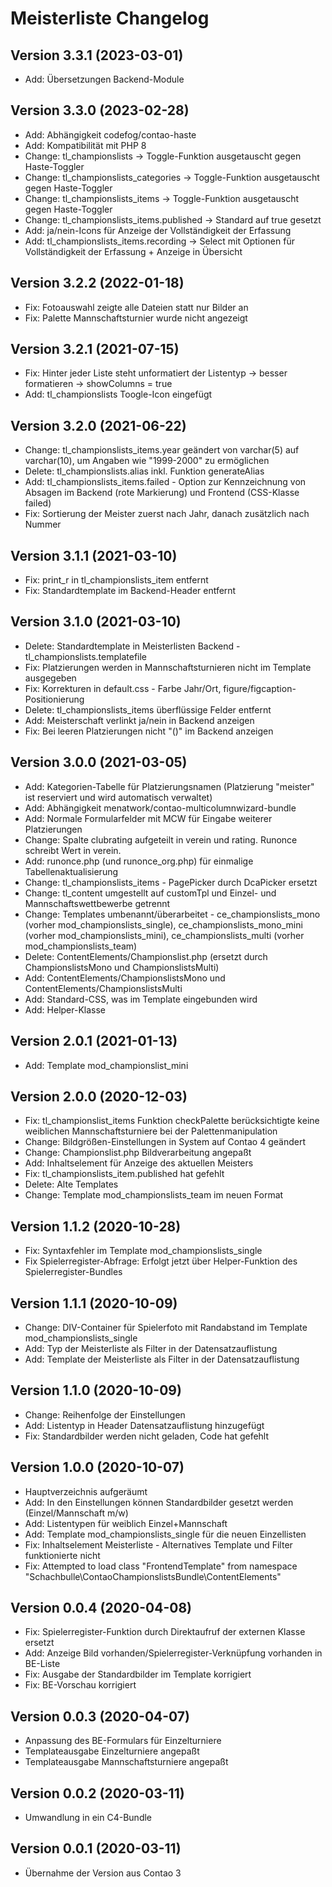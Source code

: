 # Meisterliste Changelog

## Version 3.3.1 (2023-03-01)

* Add: Übersetzungen Backend-Module

## Version 3.3.0 (2023-02-28)

* Add: Abhängigkeit codefog/contao-haste
* Add: Kompatibilität mit PHP 8
* Change: tl_championslists -> Toggle-Funktion ausgetauscht gegen Haste-Toggler
* Change: tl_championslists_categories -> Toggle-Funktion ausgetauscht gegen Haste-Toggler
* Change: tl_championslists_items -> Toggle-Funktion ausgetauscht gegen Haste-Toggler
* Change: tl_championslists_items.published -> Standard auf true gesetzt
* Add: ja/nein-Icons für Anzeige der Vollständigkeit der Erfassung
* Add: tl_championslists_items.recording -> Select mit Optionen für Vollständigkeit der Erfassung + Anzeige in Übersicht

## Version 3.2.2 (2022-01-18)

* Fix: Fotoauswahl zeigte alle Dateien statt nur Bilder an
* Fix: Palette Mannschaftsturnier wurde nicht angezeigt

## Version 3.2.1 (2021-07-15)

* Fix: Hinter jeder Liste steht unformatiert der Listentyp -> besser formatieren -> showColumns = true
* Add: tl_championslists Toogle-Icon eingefügt

## Version 3.2.0 (2021-06-22)

* Change: tl_championslists_items.year geändert von varchar(5) auf varchar(10), um Angaben wie "1999-2000" zu ermöglichen
* Delete: tl_championslists.alias inkl. Funktion generateAlias
* Add: tl_championslists_items.failed - Option zur Kennzeichnung von Absagen im Backend (rote Markierung) und Frontend (CSS-Klasse failed)
* Fix: Sortierung der Meister zuerst nach Jahr, danach zusätzlich nach Nummer

## Version 3.1.1 (2021-03-10)

* Fix: print_r in tl_championslists_item entfernt
* Fix: Standardtemplate im Backend-Header entfernt

## Version 3.1.0 (2021-03-10)

* Delete: Standardtemplate in Meisterlisten Backend - tl_championslists.templatefile
* Fix: Platzierungen werden in Mannschaftsturnieren nicht im Template ausgegeben
* Fix: Korrekturen in default.css - Farbe Jahr/Ort, figure/figcaption-Positionierung
* Delete: tl_championslists_items überflüssige Felder entfernt
* Add: Meisterschaft verlinkt ja/nein in Backend anzeigen
* Fix: Bei leeren Platzierungen nicht "()" im Backend anzeigen

## Version 3.0.0 (2021-03-05)

* Add: Kategorien-Tabelle für Platzierungsnamen (Platzierung "meister" ist reserviert und wird automatisch verwaltet)
* Add: Abhängigkeit menatwork/contao-multicolumnwizard-bundle
* Add: Normale Formularfelder mit MCW für Eingabe weiterer Platzierungen
* Change: Spalte clubrating aufgeteilt in verein und rating. Runonce schreibt Wert in verein.
* Add: runonce.php (und runonce_org.php) für einmalige Tabellenaktualisierung
* Change: tl_championslists_items - PagePicker durch DcaPicker ersetzt
* Change: tl_content umgestellt auf customTpl und Einzel- und Mannschaftswettbewerbe getrennt
* Change: Templates umbenannt/überarbeitet - ce_championslists_mono (vorher mod_championslists_single), ce_championslists_mono_mini (vorher mod_championslists_mini), ce_championslists_multi (vorher mod_championslists_team)
* Delete: ContentElements/Championslist.php (ersetzt durch ChampionslistsMono und ChampionslistsMulti)
* Add: ContentElements/ChampionslistsMono und ContentElements/ChampionslistsMulti
* Add: Standard-CSS, was im Template eingebunden wird
* Add: Helper-Klasse

## Version 2.0.1 (2021-01-13)

* Add: Template mod_championslist_mini

## Version 2.0.0 (2020-12-03)

* Fix: tl_championslist_items Funktion checkPalette berücksichtigte keine weiblichen Mannschaftsturniere bei der Palettenmanipulation
* Change: Bildgrößen-Einstellungen in System auf Contao 4 geändert
* Change: Championslist.php Bildverarbeitung angepaßt
* Add: Inhaltselement für Anzeige des aktuellen Meisters
* Fix: tl_championslists_item.published hat gefehlt
* Delete: Alte Templates
* Change: Template mod_championslists_team im neuen Format

## Version 1.1.2 (2020-10-28)

* Fix: Syntaxfehler im Template mod_championslists_single
* Fix Spielerregister-Abfrage: Erfolgt jetzt über Helper-Funktion des Spielerregister-Bundles

## Version 1.1.1 (2020-10-09)

* Change: DIV-Container für Spielerfoto mit Randabstand im Template mod_championslists_single
* Add: Typ der Meisterliste als Filter in der Datensatzauflistung
* Add: Template der Meisterliste als Filter in der Datensatzauflistung

## Version 1.1.0 (2020-10-09)

* Change: Reihenfolge der Einstellungen
* Add: Listentyp in Header Datensatzauflistung hinzugefügt
* Fix: Standardbilder werden nicht geladen, Code hat gefehlt

## Version 1.0.0 (2020-10-07)

* Hauptverzeichnis aufgeräumt
* Add: In den Einstellungen können Standardbilder gesetzt werden (Einzel/Mannschaft m/w)
* Add: Listentypen für weiblich Einzel+Mannschaft
* Add: Template mod_championslists_single für die neuen Einzellisten
* Fix: Inhaltselement Meisterliste - Alternatives Template und Filter funktionierte nicht
* Fix: Attempted to load class "FrontendTemplate" from namespace "Schachbulle\ContaoChampionslistsBundle\ContentElements"

## Version 0.0.4 (2020-04-08)

* Fix: Spielerregister-Funktion durch Direktaufruf der externen Klasse ersetzt
* Add: Anzeige Bild vorhanden/Spielerregister-Verknüpfung vorhanden in BE-Liste
* Fix: Ausgabe der Standardbilder im Template korrigiert
* Fix: BE-Vorschau korrigiert

## Version 0.0.3 (2020-04-07)

* Anpassung des BE-Formulars für Einzelturniere
* Templateausgabe Einzelturniere angepaßt
* Templateausgabe Mannschaftsturniere angepaßt

## Version 0.0.2 (2020-03-11)

* Umwandlung in ein C4-Bundle

## Version 0.0.1 (2020-03-11)

* Übernahme der Version aus Contao 3
